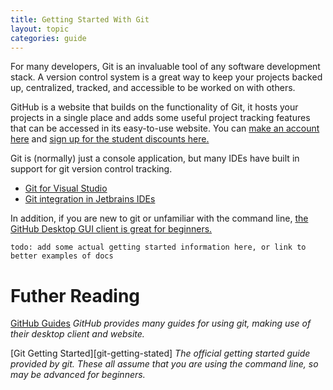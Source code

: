 ```yaml
---
title: Getting Started With Git
layout: topic
categories: guide
---
```


For many developers, Git is an invaluable tool of any software
development stack. A version control system is a great way
to keep your projects backed up, centralized, tracked, and
accessible to be worked on with others.

GitHub is a website that builds on the functionality of Git,
it hosts your projects in a single place and adds some useful
project tracking features that can be accessed in its easy-to-use
website. You can [make an account here][github-join] and
[sign up for the student discounts here.][gh-student-pack]

Git is (normally) just a console application, but many IDEs
have built in support for git version control tracking.
  - [Git for Visual Studio][git-for-vs]
  - [Git integration in Jetbrains IDEs][git-intellij]

In addition, if you are new to git or unfamiliar with the command
line, [the GitHub Desktop GUI client is great for beginners.][github-desktop]

`todo: add some actual getting started information here, or link to better examples of docs`

# Futher Reading

[GitHub Guides][gh-guides] _GitHub provides many guides for using
git, making use of their desktop client and website._

[Git Getting Started][git-getting-stated] _The official getting
started guide provided by git. These all assume that you are using
the command line, so may be advanced for beginners._



[github-join]: https://github.com/join
[gh-student-pack]: https://education.github.com/pack
[gh-guides]: https://guides.github.com/
[git-getting-started]: https://git-scm.com/book/en/v1/Getting-Started
[git-for-vs]: https://docs.microsoft.com/en-us/vsts/git/gitquickstart
[github-desktop]: https://desktop.github.com/
[git-intellij]: https://www.jetbrains.com/help/idea/using-git-integration.html
